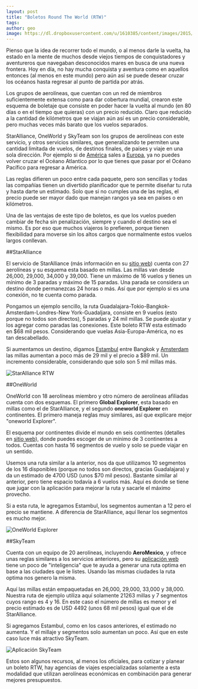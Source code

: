 ```yaml
---
layout: post
title: "Boletos Round The World (RTW)"
tags: 
author: geo
image: https://dl.dropboxusercontent.com/u/1610385/content/images/2015/05/RTW.png
---
```

Pienso que la idea de recorrer todo el mundo, o al menos darle la vuelta, ha estado en la mente de muchos desde viejos tiempos de conquistadores y aventureros que navegaban desconocidos mares en busca de una nueva frontera. Hoy en día, no hay mucha conquista y aventura como en aquellos entonces (al menos en este mundo) pero aún así se puede desear cruzar los océanos hasta regresar al punto de partida por atrás.

Los grupos de aerolíneas, que cuentan con un red de miembros suficientemente extensa como para dar cobertura mundial, crearon este esquema de boletaje que consiste en poder hacer la vuelta al mundo (en 80 días o en el tiempo que quieras) con un precio reducido. Claro que reducido a la cantidad de kilómetros que se viajan aún así es un precio considerable, pero muchas veces más barato que los vuelos separados.

StarAlliance, OneWorld y SkyTeam son los grupos de aerolíneas con este servicio, y otros servicios similares, que generalizando te permiten una cantidad limitada de vuelos, de destinos finales, de países y viaje en una sola dirección. Por ejemplo si de [América](/tag/america) sales a [Europa](/tag/europa), ya no puedes volver cruzar el Océano Atlantico   por lo que tienes que pasar por el Océano Pacífico para regresar a América.

Las reglas difieren un poco entre cada paquete, pero son sencillas y todas las compañías tienen un divertido planificador que te permite diseñar tu ruta y hasta darte un estimado. Solo que si no cumples una de las reglas, el precio puede ser mayor dado que manejan rangos ya sea en países o en kilómetros.

Una de las ventajas de este tipo de boletos, es que los vuelos pueden cambiar de fecha sin penalización, siempre y cuando el destino sea el mismo. Es por eso que muchos viajeros lo prefieren, porque tienen flexibilidad para moverse sin los altos cargos que normalmente estos vuelos largos conllevan.

##StarAlliance

El servicio de StarAlliance (más información en su [sitio web](https://www.staralliance.com/en/fares/round-the-world-fare)) cuenta con 27 aerolíneas y su esquema esta basado en millas. Las millas van desde 26,000, 29,000, 34,000 y 39,000. Tiene un máximo de 16 vuelos y tienes un mínimo de 3 paradas y máximo de 15 paradas. Una parada se considera un destino donde permanezcas 24 horas o más. Así que por ejemplo si es una conexión, no te cuenta como parada.

Pongamos un ejemplo sencillo, la ruta Guadalajara-Tokio-Bangkok-Amsterdam-Londres-New York-Guadaljara, consiste en 9 vuelos (esto porque no todos son directos), 5 paradas y 24 mil millas. Se puede ajustar y los agregar como paradas las conexiones. Este boleto RTW esta estimado en $68 mil pesos. Considerando que vuelas Asia-Europa-América, no es tan descabellado.

Si aumentamos un destino, digamos [Estambul](/tag/estambul) entre Bangkok y [Amsterdam](/tag/Amsterdam) las millas aumentan a poco más de 29 mil y el precio a $89 mil. Un incremento considerable, considerando que solo son 5 mil millas más.

![StarAlliance RTW](https://dl.dropboxusercontent.com/u/1610385/content/images/2015/05/StarAlliance.png)

##OneWorld

OneWorld con 18 aerolíneas miembro y otro número de aerolíneas afiliadas cuenta con dos esquemas. El primero **Global Explorer**, esta basado en millas como el de StarAlliance, y el segundo **oneworld Explorer** en continentes. El primero maneja reglas muy similares, así que explicare mejor "oneworld Explorer".

El esquema por continentes divide el mundo en seis continentes (detalles en [sitio web](http://www.oneworld.com/flights/round-the-world-fares/oneworld-explorer)), donde puedes escoger de un mínimo de 3 continentes a todos. Cuentas con hasta 16 segmentos de vuelo y solo se puede viajar en un sentido.

Usemos una ruta similar a la anterior, nos da que utilizamos 10 segmentos de los 16 disponibles (porque no todos son directos, gracias Guadalajara) y da un estimado de 4700 USD (unos $70 mil pesos). Bastante similar al anterior, pero tiene espacio todavía a 6 vuelos más. Aquí es donde se tiene que jugar con la aplicación para mejorar la ruta y sacarle el máximo provecho.

Si a esta ruta, le agregamos Estambul, los segmentos aumentan a 12 pero el precio se mantiene. A diferencia de StarAlliance, aquí llenar los segmentos es mucho mejor.

![OneWorld Explorer](https://dl.dropboxusercontent.com/u/1610385/content/images/2015/05/OneWorld.png)

##SkyTeam 

Cuenta con un equipo de 20 aerolíneas, incluyendo **AeroMexico**, y ofrece unas reglas similares a los servicios anteriores, pero su [aplicación web](http://roundtheworld.skyteam.com/) tiene un poco de "inteligencia" que te ayuda a generar una ruta optima en base a las ciudades que le listes. Usando las mismas ciudades la ruta optima nos genero la misma.

Aquí las millas están empaquetadas en 26,000, 29,000, 33,000 y 38,000. Nuestra ruta de ejemplo utiliza aquí solamente 21263 millas y 7 segmentos cuyos rango es 4 y 16. En este caso el número de millas es menor y el precio estimado es de USD 4492 (unos 68 mil pesos) igual que el de StarAlliance.

Si agregamos Estambul, como en los casos anteriores, el estimado no aumenta. Y el millaje y segmentos solo aumentan un poco. Así que en este caso luce más atractivo SkyTeam.

![Aplicación SkyTeam](https://dl.dropboxusercontent.com/u/1610385/content/images/2015/05/skyteam.png)

Estos son algunos recursos, al menos los oficiales, para cotizar y planear un boleto RTW, hay agencias de viajes especializadas solamente a esta modalidad que utilizan aerolíneas económicas en combinación para generar mejores presupuestos. 